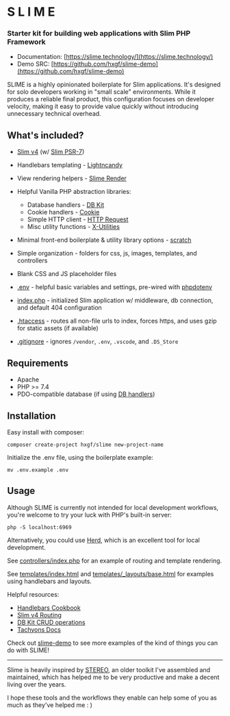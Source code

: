 # S L I M E

### Starter kit for building web applications with Slim PHP Framework

- Documentation: [https://slime.technology/](https://slime.technology/)
- Demo SRC: [https://github.com/hxgf/slime-demo](https://github.com/hxgf/slime-demo)



SLIME is a highly opinionated boilerplate for Slim applications. It's designed for solo developers working in "small scale" environments. While it produces a reliable final product, this configuration focuses on developer velocity, making it easy to provide value quickly without introducing unnecessary technical overhead.




## What's included?

- [Slim v4](https://www.slimframework.com/) (w/ [Slim PSR-7](https://github.com/slimphp/Slim-Psr7))

- Handlebars templating - [Lightncandy](https://github.com/zordius/lightnCandy)    

- View rendering helpers - [Slime Render](https://github.com/hxgf/slime-render)

- Helpful Vanilla PHP abstraction libraries:
  - Database handlers - [DB Kit](https://github.com/hxgf/dbkit)
  - Cookie handlers - [Cookie](https://github.com/hxgf/cookie)
  - Simple HTTP client - [HTTP Request](https://github.com/hxgf/http-request) 
  - Misc utility functions - [X-Utilities](https://github.com/hxgf/x-utilities)
    
- Minimal front-end boilerplate & utility library options - [scratch](https://github.com/hxgf/scratch)
    
- Simple organization - folders for css, js, images, templates, and controllers

- Blank CSS and JS placeholder files

- [.env](https://github.com/hxgf/slime/blob/master/.env.example) - helpful basic variables and settings, pre-wired with [phpdotenv](https://github.com/vlucas/phpdotenv)

- [index.php](https://github.com/hxgf/slime/blob/master/index.php) - initialized Slim application w/ middleware, db connection, and default 404 configuration

- [.htaccess](https://github.com/hxgf/slime/blob/master/.htaccess) - routes all non-file urls to index, forces https, and uses gzip for static assets (if available)

- [.gitignore](https://github.com/hxgf/slime/blob/master/.gitignore) - ignores `/vendor`, `.env`, `.vscode`, and `.DS_Store`






## Requirements
- Apache
- PHP >= 7.4
- PDO-compatible database (if using [DB handlers](https://github.com/hxgf/dbkit))





## Installation
Easy install with composer:
```
composer create-project hxgf/slime new-project-name
```

Initialize the .env file, using the boilerplate example:
```
mv .env.example .env
```




## Usage
Although SLIME is currently not intended for local development workflows, you're welcome to try your luck with PHP's built-in server:
```
php -S localhost:6969
```
Alternatively, you could use [Herd](https://herd.laravel.com/), which is an excellent tool for local development.


See [controllers/index.php](https://github.com/hxgf/slime/blob/master/controllers/index.php) for an example of routing and template rendering.

See [templates/index.html](https://github.com/hxgf/slime/blob/master/templates/index.html) and [templates/_layouts/base.html](https://github.com/hxgf/slime/blob/master/templates/_layouts/base.html) for examples using handlebars and layouts.

Helpful resources:
- [Handlebars Cookbook](https://zordius.github.io/HandlebarsCookbook/)
- [Slim v4 Routing](https://www.slimframework.com/docs/v4/objects/routing.html)
- [DB Kit CRUD operations](https://github.com/hxgf/dbkit)
- [Tachyons Docs](https://tachyons.io/docs/)

Check out [slime-demo](https://github.com/hxgf/slime-demo) to see more examples of the kind of things you can do with SLIME!

---

Slime is heavily inspired by [STEREO](https://stereotk.com/), an older toolkit I've assembled and maintained, which has helped me to be very productive and make a decent living over the years. 

I hope these tools and the workflows they enable can help some of you as much as they've helped me : )




